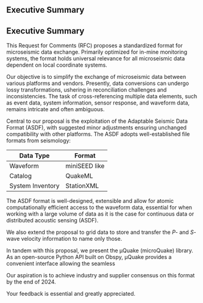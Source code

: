 
## Executive Summary


## Executive Summary

This Request for Comments (RFC) proposes a standardized format for microseismic data exchange. Primarily optimized for in-mine monitoring systems, the format holds universal relevance for all microseismic data dependent on local coordinate systems.

Our objective is to simplify the exchange of microseismic data between various platforms and vendors. Presently, data conversions can undergo lossy transformations, ushering in reconciliation challenges and inconsistencies. The task of cross-referencing multiple data elements, such as event data, system information, sensor response, and waveform data, remains intricate and often ambiguous.

Central to our proposal is the exploitation of the Adaptable Seismic Data Format (ASDF), with suggested minor adjustments ensuring unchanged compatibility with other platforms. The ASDF adopts well-established file formats from seismology:

|Data Type        | Format     |
|-----------------|------------|
| Waveform        | miniSEED like   |
| Catalog         | QuakeML  |
| System Inventory| StationXML  |

The ASDF format is well-designed, extensible and allow for atomic computationally efficient access to the waveform data, essential for when working with a large volume of data as it is the case for continuous data or distributed acoustic sensing (ASDF). 

We also extend the proposal to grid data to store and transfer the *P*- and *S*-wave velocity information to name only those.

In tandem with this proposal, we present the μQuake (microQuake) library. As an open-source Python API built on Obspy, μQuake provides a convenient interface allowing the seamless 

Our aspiration is to achieve industry and supplier consensus on this format by the end of 2024.

Your feedback is essential and greatly appreciated.

<!--stackedit_data:
eyJoaXN0b3J5IjpbNjE3NjExMTMsMTg0Nzg2MzM0NCwtMjA2MD
UxOTE0MCwxNDgxNDY3ODkxXX0=
-->